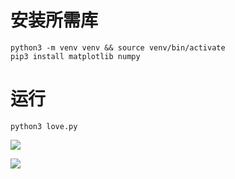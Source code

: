 # 安装所需库

```
python3 -m venv venv && source venv/bin/activate
pip3 install matplotlib numpy
```

# 运行

```
python3 love.py
```

![](./img/eg.jpg)

![](./img/1.jpg)
